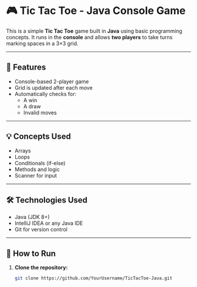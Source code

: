 # 🎮 Tic Tac Toe - Java Console Game

This is a simple **Tic Tac Toe** game built in **Java** using basic programming concepts. It runs in the **console** and allows **two players** to take turns marking spaces in a 3×3 grid.

---

## 📌 Features

- Console-based 2-player game
- Grid is updated after each move
- Automatically checks for:
  - A win
  - A draw
  - Invalid moves

---

## 💡 Concepts Used

- Arrays
- Loops
- Conditionals (if-else)
- Methods and logic
- Scanner for input

---

## 🛠️ Technologies Used

- Java (JDK 8+)
- IntelliJ IDEA or any Java IDE
- Git for version control

---

## 🚀 How to Run

1. **Clone the repository:**
   ```bash
   git clone https://github.com/YourUsername/TicTacToe-Java.git



